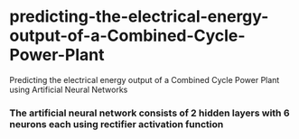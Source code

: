 # predicting-the-electrical-energy-output-of-a-Combined-Cycle-Power-Plant
Predicting the electrical energy output of a Combined Cycle Power Plant using Artificial Neural Networks

### The artificial neural network consists of 2 hidden layers with 6 neurons each using rectifier activation function
